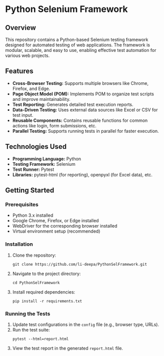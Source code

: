 # Python Selenium Framework

## Overview
This repository contains a Python-based Selenium testing framework designed for automated testing of web applications. The framework is modular, scalable, and easy to use, enabling effective test automation for various web projects.

<h2>Features</h2>
<ul>
  <li><b>Cross-Browser Testing:</b> Supports multiple browsers like Chrome, Firefox, and Edge.</li>
  <li><b>Page Object Model (POM):</b> Implements POM to organize test scripts and improve maintainability.</li>
  <li><b>Test Reporting:</b> Generates detailed test execution reports.</li>
  <li><b>Data-Driven Testing:</b> Uses external data sources like Excel or CSV for test input.</li>
  <li><b>Reusable Components:</b> Contains reusable functions for common actions like login, form submissions, etc.</li>
  <li><b>Parallel Testing:</b> Supports running tests in parallel for faster execution.</li>
</ul>

<h2>Technologies Used</h2>
<ul>
  <li><b>Programming Language:</b> Python</li>
  <li><b>Testing Framework:</b> Selenium</li>
  <li><b>Test Runner:</b> Pytest</li>
  <li><b>Libraries:</b> pytest-html (for reporting), openpyxl (for Excel data), etc.</li>
</ul>

<h2>Getting Started</h2>
<h3>Prerequisites</h3>
<ul>
  <li>Python 3.x installed</li>
  <li>Google Chrome, Firefox, or Edge installed</li>
  <li>WebDriver for the corresponding browser installed</li>
  <li>Virtual environment setup (recommended)</li>
</ul>

<h3>Installation</h3>
<ol>
  <li>Clone the repository:
    <pre><code>git clone https://github.com/li-deepa/PythonSelFramework.git</code></pre>
  </li>
  <li>Navigate to the project directory:
    <pre><code>cd PythonSelFramework</code></pre>
  </li>
  <li>Install required dependencies:
    <pre><code>pip install -r requirements.txt</code></pre>
  </li>
</ol>

<h3>Running the Tests</h3>
<ol>
  <li>Update test configurations in the <code>config</code> file (e.g., browser type, URLs).</li>
  <li>Run the test suite:
    <pre><code>pytest --html=report.html</code></pre>
  </li>
  <li>View the test report in the generated <code>report.html</code> file.</li>
</ol>
